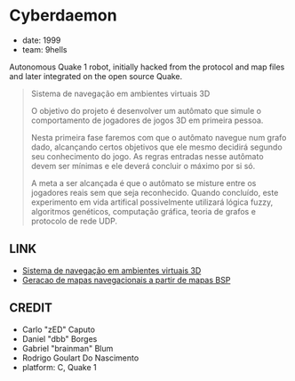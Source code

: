 Cyberdaemon
===========

* date: 1999
* team: 9hells

Autonomous Quake 1 robot, initially hacked from the protocol and map files and later integrated on the open source Quake.

> Sistema de navegação em ambientes virtuais 3D
>
> O objetivo do projeto é desenvolver um autômato que simule o comportamento de jogadores de jogos 3D em primeira pessoa.
>
> Nesta primeira fase faremos com que o autômato navegue num grafo dado, alcançando certos objetivos que ele mesmo decidirá segundo seu conhecimento do jogo. As regras entradas nesse autômato devem ser mínimas e ele deverá concluir o máximo por si só. 
> 
> A meta a ser alcançada é que o autômato se misture entre os jogadores reais sem que seja reconhecido. Quando concluído, este experimento em vida artifical possivelmente utilizará lógica fuzzy, algoritmos genéticos, computação gráfica, teoria de grafos e protocolo de rede UDP.

LINK
----
* [Sistema de navegação em ambientes virtuais 3D](http://www.sigma.ufrj.br/UFRJ/SIGMA/jornadaIC/publicacao_foco/trabalhos/consulta/relatorio.stm?app=JIC_PUBLICACAO_TRABALHO&ano=1999&codigo=644&buscas_cruzadas=ON)
* [Geracao de mapas navegacionais a partir de mapas BSP](http://www.sigma.ufrj.br/UFRJ/SIGMA/jornadaIC/publicacao_foco/trabalhos/consulta/relatorio.stm?app=JIC_PUBLICACAO_TRABALHO&ano=2000&codigo=504&buscas_cruzadas=ON)

CREDIT
------
* Carlo "zED" Caputo
* Daniel "dbb" Borges
* Gabriel "brainman" Blum
* Rodrigo Goulart Do Nascimento
* platform: C, Quake 1

